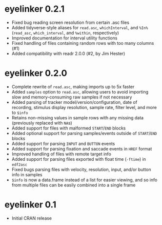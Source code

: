# eyelinker 0.2.1

 * Fixed bug reading screen resolution from certain .asc files
 * Added tidyverse-style aliases for `read.asc`, `whichInterval`, and `%In%`
   (`read_asc`, `which_interval`, and `%within`, respectively)
 * Improved documentation for interval utility functions
 * Fixed handling of files containing random rows with too many columns (#1)
 * Added compatibility with readr 2.0.0 (#2, by Jim Hester)


# eyelinker 0.2.0

 * Complete rewrite of `read.asc`, making imports up to 5x faster
 * Added `samples` option to `read.asc`, allowing users to avoid importing slow
   and memory-consuming raw samples if not necessary
 * Added parsing of tracker model/version/configuration, date of recording,
   stimulus display resolution, sample rate, filter level, and more to `$info`
 * Retains non-missing values in sample rows with any missing data (previously
   replaced with `NA`s)
 * Added support for files with malformed `START`/`END` blocks
 * Added optional support for parsing samples/events outside of `START`/`END` blocks
 * Added support for parsing `INPUT` and `BUTTON` events
 * Added support for parsing fixation and saccade events in `HREF` format
 * Improved handling of files with remote target info
 * Added support for parsing files exported with float time (`-ftime`) in `edf2asc`
 * Fixed bugs parsing files with velocity, resolution, input, and/or button info
   in samples
 * `$info` is now a data.frame instead of a list for easier viewing, and so info
   from multiple files can be easily combined into a single frame


# eyelinker 0.1

 * Initial CRAN release
